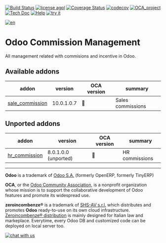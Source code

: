 [![Build Status](https://travis-ci.org/zeroincombenze/commission.svg?branch=10.0)](https://travis-ci.org/zeroincombenze/commission)
[![license agpl](https://img.shields.io/badge/licence-AGPL--3-blue.svg)](http://www.gnu.org/licenses/agpl-3.0.html)
[![Coverage Status](https://coveralls.io/repos/github/zeroincombenze/commission/badge.svg?branch=10.0)](https://coveralls.io/github/zeroincombenze/commission?branch=10.0)
[![codecov](https://codecov.io/gh/zeroincombenze/commission/branch/10.0/graph/badge.svg)](https://codecov.io/gh/zeroincombenze/commission/branch/10.0)
[![OCA_project](http://www.zeroincombenze.it/wp-content/uploads/ci-ct/prd/button-oca-10.svg)](https://github.com/OCA/commission/tree/10.0)
[![Tech Doc](http://www.zeroincombenze.it/wp-content/uploads/ci-ct/prd/button-docs-10.svg)](http://wiki.zeroincombenze.org/en/Odoo/10.0/dev)
[![Help](http://www.zeroincombenze.it/wp-content/uploads/ci-ct/prd/button-help-10.svg)](http://wiki.zeroincombenze.org/en/Odoo/10.0/man/)
[![try it](http://www.zeroincombenze.it/wp-content/uploads/ci-ct/prd/button-try-it-10.svg)](http://erp10.zeroincombenze.it)
















[![en](http://www.shs-av.com/wp-content/en_US.png)](http://wiki.zeroincombenze.org/it/Odoo/7.0/man)

Odoo Commission Management
==========================

All management related with commisions and incentive in Odoo.

[//]: # (addons)


Available addons
----------------
addon | version | OCA version | summary
--- | --- | --- | ---
[sale_commission](sale_commission/) | 10.0.1.0.7 | :repeat: | Sales commissions


Unported addons
---------------
addon | version | OCA version | summary
--- | --- | --- | ---
[hr_commission](hr_commission/) | 8.0.1.0.0 (unported) | :repeat: | HR commissions

[//]: # (end addons)
[//]: # (copyright)

----

**Odoo** is a trademark of [Odoo S.A.](https://www.odoo.com/) (formerly OpenERP, formerly TinyERP)

**OCA**, or the [Odoo Community Association](http://odoo-community.org/), is a nonprofit organization whose
mission is to support the collaborative development of Odoo features and
promote its widespread use.

**zeroincombenze®** is a trademark of [SHS-AV s.r.l.](http://www.shs-av.com/)
which distributes and promotes **Odoo** ready-to-use on its own cloud infrastructure.
[Zeroincombenze® distribution](http://wiki.zeroincombenze.org/en/Odoo)
is mainly designed for Italian law and markeplace.
Everytime, every Odoo DB and customized code can be deployed on local server too.

[//]: # (end copyright)

[![chat with us](https://www.shs-av.com/wp-content/chat_with_us.gif)](https://tawk.to/85d4f6e06e68dd4e358797643fe5ee67540e408b)
